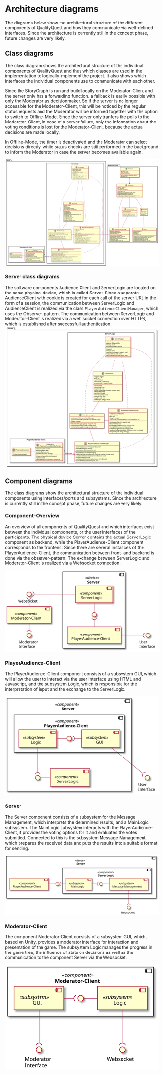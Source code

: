 # Architecture diagrams

The diagrams below show the architectural structure of the different components of QualityQuest and how they communicate via well-defined interfaces. Since the architecture is currently still in the concept phase, future changes are very likely.

## Class diagrams

The class diagram shows the architectural structure of the individual components of QualityQuest and thus which classes are used in the implementation to logically implement the project. It also shows which interfaces the individual components use to communicate with each other.

Since the StoryGraph is run and build locally on the Moderator-Client and the server only has a forwarding function, a fallback is easily possible with only the Moderator as decisionmaker.
So if the server is no longer accessible for the Moderator-Client, this will be noticed by the regular status requests and the Moderator will be informed together with the option to switch to Offline-Mode. Since the server only tranfers the polls to the Moderator-Client, in case of a server failure, only the information about the voting conditions is lost for the Moderator-Client, because the actual decisions are made locally. 

In Offline-Mode, the timer is deactivated and the Moderator can select decisions directly, while status checks are still performed in the background to inform the Moderator in case the server becomes available again.

![Class diagram](diagrams/ClassDiagrams/ClassDiagram.svg)

### Server class diagrams
The software components Audience Client and ServerLogic are located on the same physical device, which is called Server. Since a separate AudienceClient with cookie is created for each call of the server URL in the form of a session, the communication between ServerLogic and AudienceClient is realized via the class `PlayerAudienceClientManager`, which uses the Observer-pattern. 
The communication between ServerLogic and Moderator-Client is realized via a web socket connection over HTTPS, which is established after successfull authentication.
![Class diagram](diagrams/ClassDiagrams/ServerClassDiagram.svg)

## Component diagrams

The class diagrams show the architectural structure of the individual components using interfaces/ports and subsystems. Since the architecture is currently still in the concept phase, future changes are very likely.

### Component-Overview

An overview of all components of QualityQuest and which interfaces exist between the individual components, or the user interfaces of the participants. The physical device Server contains the actual ServerLogic component as backend, while the PlayerAudience-Client component corresponds to the frontend. Since there are several instances of the PlayerAudience-Client, the communication between front- and backend is done via the observer-pattern. The exchange between ServerLogic and Moderator-Client is realized via a Websocket connection.

![Component-Overview](diagrams/ComponentDiagrams/overviewComponents.svg)

### PlayerAudience-Client

The PlayerAudience-Client component consists of a subsystem GUI, which will allow the user to interact via the user interface using HTML and Javascript, and the subsystem Logic, which is responsible for the interpretation of input and the exchange to the ServerLogic.

![PlayerAudience-Client](diagrams/ComponentDiagrams/PlayerAudienceClientComponentDiagram.svg)

### Server

The Server component consists of a subsystem for the Message Management, which interprets the determined results, and a MainLogic subsystem. The MainLogic subsystem interacts with the PlayerAudience-Client, it provides the voting options for it and evaluates the votes submitted. Connected to this is the subsystem Message Management, which prepares the received data and puts the results into a suitable format for sending.


![Server](diagrams/ComponentDiagrams/ServerComponentDiagram.svg)

### Moderator-Client

The component Moderator-Client consists of a subsystem GUI, which, based on Unity, provides a moderator interface for interaction and presentation of the game. The subsystem Logic manages the progress in the game tree, the influence of stats on decisions as well as the communication to the component Server via the Websocket.

![Moderator-Client](diagrams/ComponentDiagrams/ModeratorClientComponentDiagram.svg)


